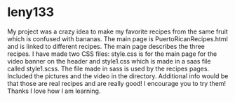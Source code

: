 # leny133

My project was a crazy idea to make my favorite recipes from the same fruit which is confused with bananas.  The main page is PuertoRicanRecipes.html and is linked to different recipes. The main page describes the three recipes. I have made two CSS files: style.css is for the main page for the video banner on the header and style1.css which is made in a saas file called style1.scss. The file made in sass is used by the recipes pages. Included the pictures and the video in the directory. 
Additional info would be that those are real recipes and are really good! I encourage you to try them! Thanks I love how I am learning.
